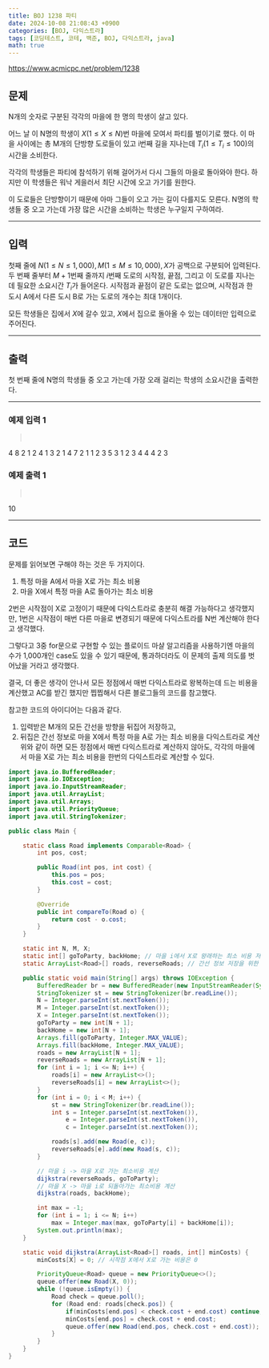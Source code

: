 ```yaml
---
title: BOJ 1238 파티
date: 2024-10-08 21:08:43 +0900
categories: [BOJ, 다익스트라]
tags: [코딩테스트, 코테, 백준, BOJ, 다익스트라, java]
math: true
---
```


<https://www.acmicpc.net/problem/1238>

## 문제
N개의 숫자로 구분된 각각의 마을에 한 명의 학생이 살고 있다.

어느 날 이 N명의 학생이 $X (1 ≤ X ≤ N)$번 마을에 모여서 파티를 벌이기로 했다. 이 마을 사이에는 총 M개의 단방향 도로들이 있고 i번째 길을 지나는데 $T_i(1 ≤ T_i ≤ 100)$의 시간을 소비한다.

각각의 학생들은 파티에 참석하기 위해 걸어가서 다시 그들의 마을로 돌아와야 한다. 하지만 이 학생들은 워낙 게을러서 최단 시간에 오고 가기를 원한다.

이 도로들은 단방향이기 때문에 아마 그들이 오고 가는 길이 다를지도 모른다. N명의 학생들 중 오고 가는데 가장 많은 시간을 소비하는 학생은 누구일지 구하여라.

---
## 입력
첫째 줄에 $N(1 ≤ N ≤ 1,000), M(1 ≤ M ≤ 10,000), X$가 공백으로 구분되어 입력된다. 두 번째 줄부터 $M+1$번째 줄까지 $i$번째 도로의 시작점, 끝점, 그리고 이 도로를 지나는데 필요한 소요시간 $T_i$가 들어온다. 시작점과 끝점이 같은 도로는 없으며, 시작점과 한 도시 A에서 다른 도시 B로 가는 도로의 개수는 최대 1개이다.

모든 학생들은 집에서 $X$에 갈수 있고, $X$에서 집으로 돌아올 수 있는 데이터만 입력으로 주어진다.

---
## 출력
첫 번째 줄에 N명의 학생들 중 오고 가는데 가장 오래 걸리는 학생의 소요시간을 출력한다.

---
### 예제 입력 1
> <pre>
4 8 2
1 2 4
1 3 2
1 4 7
2 1 1
2 3 5
3 1 2
3 4 4
4 2 3
> </pre>

### 예제 출력 1
> <pre>
10
> </pre>

---
## 코드

문제를 읽어보면 구해야 하는 것은 두 가지이다.
1. 특정 마을 A에서 마을 X로 가는 최소 비용
2. 마을 X에서 특정 마을 A로 돌아가는 최소 비용

2번은 시작점이 X로 고정이기 때문에 다익스트라로 충분히 해결 가능하다고 생각했지만, 1번은 시작점이 매번 다른 마을로 변경되기 때문에 다익스트라를 N번 계산해야 한다고 생각했다.

그렇다고 3중 for문으로 구현할 수 있는 플로이드 마샬 알고리즘을 사용하기엔 마을의 수가 1,000개인 case도 있을 수 있기 때문에, 통과하더라도 이 문제의 출제 의도를 벗어났을 거라고 생각했다.

결국, 더 좋은 생각이 안나서 모든 정점에서 매번 다익스트라로 왕복하는데 드는 비용을 계산했고 AC를 받긴 했지만 찝찝해서 다른 블로그들의 코드를 참고했다.

참고한 코드의 아이디어는 다음과 같다.
1) 입력받은 M개의 모든 간선을 방향을 뒤집어 저장하고,
2) 뒤집은 간선 정보로 마을 X에서 특정 마을 A로 가는 최소 비용을 다익스트라로 계산
위와 같이 하면 모든 정점에서 매번 다익스트라로 계산하지 않아도, 각각의 마을에서 마을 X로 가는 최소 비용을 한번의 다익스트라로 계산할 수 있다.

```java
import java.io.BufferedReader;
import java.io.IOException;
import java.io.InputStreamReader;
import java.util.ArrayList;
import java.util.Arrays;
import java.util.PriorityQueue;
import java.util.StringTokenizer;

public class Main {

    static class Road implements Comparable<Road> {
        int pos, cost;

        public Road(int pos, int cost) {
            this.pos = pos;
            this.cost = cost;
        }

        @Override
        public int compareTo(Road o) {
            return cost - o.cost;
        }
    }

    static int N, M, X;
    static int[] goToParty, backHome; // 마을 i에서 X로 왕래하는 최소 비용 저장을 위한 배열
    static ArrayList<Road>[] roads, reverseRoads; // 간선 정보 저장을 위한 배열

    public static void main(String[] args) throws IOException {
        BufferedReader br = new BufferedReader(new InputStreamReader(System.in));
        StringTokenizer st = new StringTokenizer(br.readLine());
        N = Integer.parseInt(st.nextToken());
        M = Integer.parseInt(st.nextToken());
        X = Integer.parseInt(st.nextToken());
        goToParty = new int[N + 1];
        backHome = new int[N + 1];
        Arrays.fill(goToParty, Integer.MAX_VALUE);
        Arrays.fill(backHome, Integer.MAX_VALUE);
        roads = new ArrayList[N + 1];
        reverseRoads = new ArrayList[N + 1];
        for (int i = 1; i <= N; i++) {
            roads[i] = new ArrayList<>();
            reverseRoads[i] = new ArrayList<>();
        }
        for (int i = 0; i < M; i++) {
            st = new StringTokenizer(br.readLine());
            int s = Integer.parseInt(st.nextToken()),
                e = Integer.parseInt(st.nextToken()),
                c = Integer.parseInt(st.nextToken());

            roads[s].add(new Road(e, c));
            reverseRoads[e].add(new Road(s, c));
        }

        // 마을 i -> 마을 X로 가는 최소비용 계산
        dijkstra(reverseRoads, goToParty);
        // 마을 X -> 마을 i로 되돌아가는 최소비용 계산
        dijkstra(roads, backHome);

        int max = -1;
        for (int i = 1; i <= N; i++)
            max = Integer.max(max, goToParty[i] + backHome[i]);
        System.out.println(max);
    }

    static void dijkstra(ArrayList<Road>[] roads, int[] minCosts) {
        minCosts[X] = 0; // 시작점 X에서 X로 가는 비용은 0

        PriorityQueue<Road> queue = new PriorityQueue<>();
        queue.offer(new Road(X, 0));
        while (!queue.isEmpty()) {
            Road check = queue.poll();
            for (Road end: roads[check.pos]) {
                if(minCosts[end.pos] < check.cost + end.cost) continue;
                minCosts[end.pos] = check.cost + end.cost;
                queue.offer(new Road(end.pos, check.cost + end.cost));
            }
        }
    }
}
```
